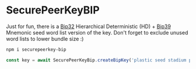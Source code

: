 
# SecurePeerKeyBIP

Just for fun, there is a [Bip32](https://github.com/bitcoinjs/bip39)  Hierarchical Deterministic (HD) + [Bip39](https://github.com/bitcoinjs/bip32) Mnemonic seed word list version of the key. Don't forget to exclude unused word lists to lower bundle size :)

``` bash
npm i securepeerkey-bip
```

``` javascript
const key = await SecurePeerKeyBip.createBipKey('plastic seed stadium payment arrange inherit risk spend suspect alone debris very')
```
